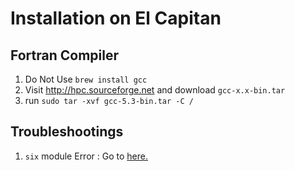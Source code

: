 # Installation on El Capitan 

## Fortran Compiler
1. Do Not Use ``brew install gcc``
2. Visit http://hpc.sourceforge.net and download ``gcc-x.x-bin.tar``
3. run ``sudo tar -xvf gcc-5.3-bin.tar -C /``

## Troubleshootings
1. ``six`` module Error : 
  Go to [here.](http://stackoverflow.com/questions/27630114/matplotlib-issue-on-os-x-importerror-cannot-import-name-thread)
